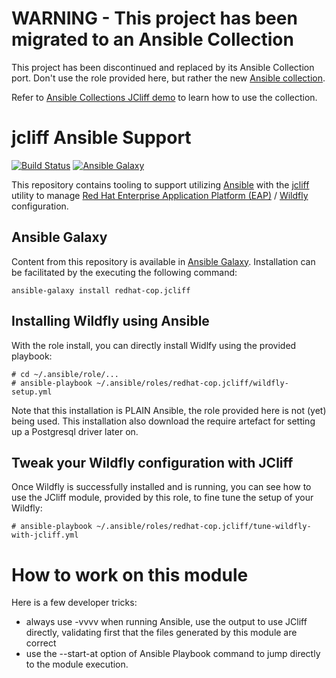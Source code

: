 # WARNING - This project has been migrated to an Ansible Collection

This project has been discontinued and replaced by its Ansible Collection port. Don't use the role provided here, but rather the new [Ansible collection](https://github.com/wildfly-extras/ansible_collections_jcliff).

Refer to [Ansible Collections JCliff demo](https://github.com/rpelisse/ansible_collections_jcliff_demo) to learn how to use the collection.

# jcliff Ansible Support

[![Build Status](https://travis-ci.org/redhat-cop/jboss_eap.svg)](https://travis-ci.org/redhat-cop/automate-jcliff)
[![Ansible Galaxy](https://img.shields.io/badge/galaxy-redhatcop.jcliff-blue.svg)](https://galaxy.ansible.com/redhat-cop/jcliff)

This repository contains tooling to support utilizing [Ansible](https://www.ansible.com/) with the [jcliff](https://github.com/bserdar/jcliff) utility to manage [Red Hat Enterprise Application Platform (EAP)](https://www.redhat.com/en/technologies/jboss-middleware/application-platform) / [Wildfly](https://wildfly.org/) configuration.

## Ansible Galaxy

Content from this repository is available in [Ansible Galaxy](https://galaxy.ansible.com/redhat-cop/jcliff). Installation can be facilitated by the executing the following command:

```
ansible-galaxy install redhat-cop.jcliff
```

## Installing Wildfly using Ansible

With the role install, you can directly install Widlfy using the provided playbook:

```
# cd ~/.ansible/role/...
# ansible-playbook ~/.ansible/roles/redhat-cop.jcliff/wildfly-setup.yml
```
Note that this installation is PLAIN Ansible, the role provided here is not (yet) being used. This installation also download the require artefact for setting up a Postgresql driver later on.

## Tweak your Wildfly configuration with JCliff

Once Wildfly is successfully installed and is running, you can see how to use the JCliff module, provided by this role, to fine tune the setup of your Wildfly:

```
# ansible-playbook ~/.ansible/roles/redhat-cop.jcliff/tune-wildfly-with-jcliff.yml
```

# How to work on this module

Here is a few developer tricks:
* always use -vvvv when running Ansible, use the output to use JCliff directly, validating first that the files generated by this module are correct
* use the --start-at option of Ansible Playbook command to jump directly to the module execution.
